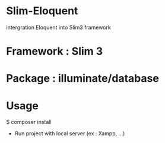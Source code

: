 # Slim-Eloquent
intergration Eloquent into Slim3 framework

# Framework : Slim 3
# Package : illuminate/database

# Usage

  $ composer install 
- Run project with local server (ex : Xampp, ...)
